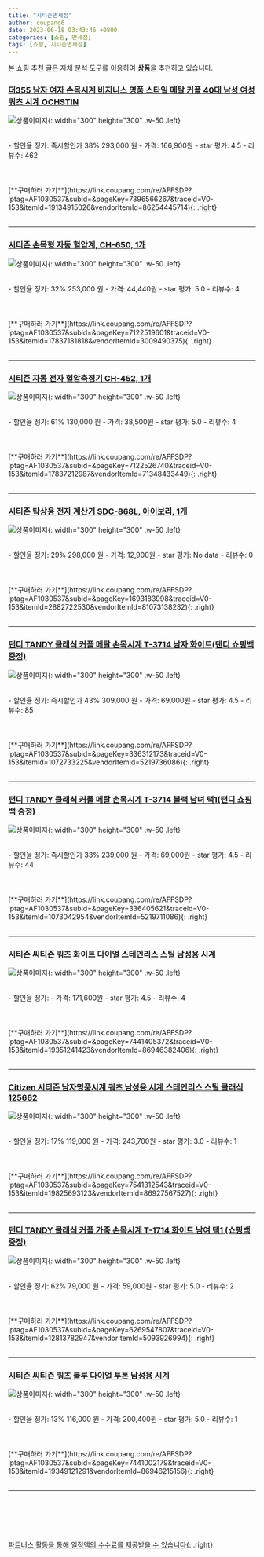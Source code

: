 ```yaml
---
title: "시티즌면세점"
author: coupang6
date: 2023-06-18 03:43:46 +0800
categories: [쇼핑, 면세점]
tags: [쇼핑, 시티즌면세점]
---
```


본 쇼핑 추천 글은 자체 분석 도구를 이용하여 [**상품**](https://link.coupang.com/a/bao1ui)을 추천하고 있습니다.

### [더355 남자 여자 손목시계 비지니스 명품 스타일 메탈 커플 40대 남성 여성 쿼츠 시계 OCHSTIN](https://link.coupang.com/re/AFFSDP?lptag=AF1030537&subid=&pageKey=7396566267&traceid=V0-153&itemId=19134915026&vendorItemId=86254445714)

![상품이미지](https://thumbnail9.coupangcdn.com/thumbnails/remote/230x230ex/image/vendor_inventory/7abb/aede97f165b86abfdb02b0883447b860f0a44fd4077912c48b0d0c460cd2.jpg){: width="300" height="300" .w-50 .left}


<br>
- 할인율 정가: 즉시할인가 38%  293,000   원
- 가격: 166,900원
- star 평가: 4.5
- 리뷰수: 462
<br>
<br>
<br>
<br>
[**구매하러 가기**](https://link.coupang.com/re/AFFSDP?lptag=AF1030537&subid=&pageKey=7396566267&traceid=V0-153&itemId=19134915026&vendorItemId=86254445714){: .right}
<br>
<br>

---

### [시티즌 손목형 자동 혈압계, CH-650, 1개](https://link.coupang.com/re/AFFSDP?lptag=AF1030537&subid=&pageKey=7122519601&traceid=V0-153&itemId=17837181818&vendorItemId=3009490375)

![상품이미지](https://thumbnail10.coupangcdn.com/thumbnails/remote/230x230ex/image/product/image/vendoritem/2016/05/12/3009490375/e5ee5146-485c-4c2a-9a03-a46035a2adbe.jpg){: width="300" height="300" .w-50 .left}


<br>
- 할인율 정가: 32%  253,000   원
- 가격: 44,440원
- star 평가: 5.0
- 리뷰수: 4
<br>
<br>
<br>
<br>
[**구매하러 가기**](https://link.coupang.com/re/AFFSDP?lptag=AF1030537&subid=&pageKey=7122519601&traceid=V0-153&itemId=17837181818&vendorItemId=3009490375){: .right}
<br>
<br>

---

### [시티즌 자동 전자 혈압측정기 CH-452, 1개](https://link.coupang.com/re/AFFSDP?lptag=AF1030537&subid=&pageKey=7122526740&traceid=V0-153&itemId=17837212987&vendorItemId=71348433449)

![상품이미지](https://thumbnail9.coupangcdn.com/thumbnails/remote/230x230ex/image/retail/images/2020/08/12/13/7/ffdfd284-4ef1-4ab9-b382-1dcbbd398a0c.jpg){: width="300" height="300" .w-50 .left}


<br>
- 할인율 정가: 61%  130,000   원
- 가격: 38,500원
- star 평가: 5.0
- 리뷰수: 4
<br>
<br>
<br>
<br>
[**구매하러 가기**](https://link.coupang.com/re/AFFSDP?lptag=AF1030537&subid=&pageKey=7122526740&traceid=V0-153&itemId=17837212987&vendorItemId=71348433449){: .right}
<br>
<br>

---

### [시티즌 탁상용 전자 계산기 SDC-868L, 아이보리, 1개](https://link.coupang.com/re/AFFSDP?lptag=AF1030537&subid=&pageKey=1693183998&traceid=V0-153&itemId=2882722530&vendorItemId=81073138232)

![상품이미지](https://thumbnail8.coupangcdn.com/thumbnails/remote/230x230ex/image/vendor_inventory/36d8/eb25aa37137145389020ed65431b68ffdebd0b8cab0c4d95a3e1aaf1192d.jpg){: width="300" height="300" .w-50 .left}


<br>
- 할인율 정가: 29%  298,000   원
- 가격: 12,900원
- star 평가: No data
- 리뷰수: 0
<br>
<br>
<br>
<br>
[**구매하러 가기**](https://link.coupang.com/re/AFFSDP?lptag=AF1030537&subid=&pageKey=1693183998&traceid=V0-153&itemId=2882722530&vendorItemId=81073138232){: .right}
<br>
<br>

---

### [탠디 TANDY 클래식 커플 메탈 손목시계 T-3714 남자 화이트(탠디 쇼핑백 증정)](https://link.coupang.com/re/AFFSDP?lptag=AF1030537&subid=&pageKey=336312173&traceid=V0-153&itemId=1072733225&vendorItemId=5219736086)

![상품이미지](https://thumbnail6.coupangcdn.com/thumbnails/remote/230x230ex/image/vendor_inventory/a930/b4af3eec3b6d097e85dc60fdd5f6fe1042a3166f9c07f2ad82599fcd026a.jpg){: width="300" height="300" .w-50 .left}


<br>
- 할인율 정가: 즉시할인가 43%  309,000   원
- 가격: 69,000원
- star 평가: 4.5
- 리뷰수: 85
<br>
<br>
<br>
<br>
[**구매하러 가기**](https://link.coupang.com/re/AFFSDP?lptag=AF1030537&subid=&pageKey=336312173&traceid=V0-153&itemId=1072733225&vendorItemId=5219736086){: .right}
<br>
<br>

---

### [탠디 TANDY 클래식 커플 메탈 손목시계 T-3714 블랙 남녀 택1(탠디 쇼핑백 증정)](https://link.coupang.com/re/AFFSDP?lptag=AF1030537&subid=&pageKey=336405621&traceid=V0-153&itemId=1073042954&vendorItemId=5219711086)

![상품이미지](https://thumbnail6.coupangcdn.com/thumbnails/remote/230x230ex/image/vendor_inventory/7ff4/1087724e33c0347663db67cf875481fc98781e26b7981b9c4b7b0f5b42b7.jpg){: width="300" height="300" .w-50 .left}


<br>
- 할인율 정가: 즉시할인가 33%  239,000   원
- 가격: 69,000원
- star 평가: 4.5
- 리뷰수: 44
<br>
<br>
<br>
<br>
[**구매하러 가기**](https://link.coupang.com/re/AFFSDP?lptag=AF1030537&subid=&pageKey=336405621&traceid=V0-153&itemId=1073042954&vendorItemId=5219711086){: .right}
<br>
<br>

---

### [시티즌 씨티즌 쿼츠 화이트 다이얼 스테인리스 스틸 남성용 시계](https://link.coupang.com/re/AFFSDP?lptag=AF1030537&subid=&pageKey=7441405372&traceid=V0-153&itemId=19351241423&vendorItemId=86946382406)

![상품이미지](https://thumbnail8.coupangcdn.com/thumbnails/remote/230x230ex/image/vendor_inventory/d2fb/86a41efb579ba4e4ac4a2da994698439b6dd1378c14da4c418763fd82919.jpg){: width="300" height="300" .w-50 .left}


<br>
- 할인율 정가: 
- 가격: 171,600원
- star 평가: 4.5
- 리뷰수: 4
<br>
<br>
<br>
<br>
[**구매하러 가기**](https://link.coupang.com/re/AFFSDP?lptag=AF1030537&subid=&pageKey=7441405372&traceid=V0-153&itemId=19351241423&vendorItemId=86946382406){: .right}
<br>
<br>

---

### [Citizen 시티즌 남자명품시계 쿼츠 남성용 시계 스테인리스 스틸 클래식 125662](https://link.coupang.com/re/AFFSDP?lptag=AF1030537&subid=&pageKey=7541312543&traceid=V0-153&itemId=19825693123&vendorItemId=86927567527)

![상품이미지](https://thumbnail6.coupangcdn.com/thumbnails/remote/230x230ex/image/vendor_inventory/6c2e/017232cf9d808440334d572d2cc235730cfd8e2f2690f5bb7dd970489507.jpg){: width="300" height="300" .w-50 .left}


<br>
- 할인율 정가: 17%  119,000   원
- 가격: 243,700원
- star 평가: 3.0
- 리뷰수: 1
<br>
<br>
<br>
<br>
[**구매하러 가기**](https://link.coupang.com/re/AFFSDP?lptag=AF1030537&subid=&pageKey=7541312543&traceid=V0-153&itemId=19825693123&vendorItemId=86927567527){: .right}
<br>
<br>

---

### [탠디 TANDY 클래식 커플 가죽 손목시계 T-1714 화이트 남여 택1 (쇼핑백증정)](https://link.coupang.com/re/AFFSDP?lptag=AF1030537&subid=&pageKey=6269547807&traceid=V0-153&itemId=12813782947&vendorItemId=5093926994)

![상품이미지](https://thumbnail6.coupangcdn.com/thumbnails/remote/230x230ex/image/vendor_inventory/c310/cb64f51ca576e7f3a48711e10758406cecbdd9dd9231435dddc6e2304a4a.jpg){: width="300" height="300" .w-50 .left}


<br>
- 할인율 정가: 62%  79,000   원
- 가격: 59,000원
- star 평가: 5.0
- 리뷰수: 2
<br>
<br>
<br>
<br>
[**구매하러 가기**](https://link.coupang.com/re/AFFSDP?lptag=AF1030537&subid=&pageKey=6269547807&traceid=V0-153&itemId=12813782947&vendorItemId=5093926994){: .right}
<br>
<br>

---

### [시티즌 씨티즌 쿼츠 블루 다이얼 투톤 남성용 시계](https://link.coupang.com/re/AFFSDP?lptag=AF1030537&subid=&pageKey=7441002179&traceid=V0-153&itemId=19349121291&vendorItemId=86946215156)

![상품이미지](https://thumbnail6.coupangcdn.com/thumbnails/remote/230x230ex/image/vendor_inventory/610c/b2ec0a36bee9b4874013ee4abd76d1c73426920c140a4a4cb7e2464118dd.jpg){: width="300" height="300" .w-50 .left}


<br>
- 할인율 정가: 13%  116,000   원
- 가격: 200,400원
- star 평가: 5.0
- 리뷰수: 1
<br>
<br>
<br>
<br>
[**구매하러 가기**](https://link.coupang.com/re/AFFSDP?lptag=AF1030537&subid=&pageKey=7441002179&traceid=V0-153&itemId=19349121291&vendorItemId=86946215156){: .right}
<br>
<br>

---
<br><br><br><br><br> [파트너스 활동을 통해 일정액의 수수료를 제공받을 수 있습니다](https://link.coupang.com/a/bao1ui){: .right}
